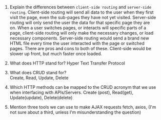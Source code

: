 1.  Explain the differences between `client-side routing` and `server-side routing`.
        Client-side routing will send all data to the user when they first visit the page, even the sub-pages they have not yet visited.  Server-side routing will only send the user the data for that specific page they are on.  When a user switches pages, or interacts will specific parts of a page, client-side routing will only make the necessary changes, or load necessary components.  Server-side routing would send a brand new HTML file every time the user interacted with the page or switched pages.  There are pros and cons to both of these. Client-side would be slower up front, but much faster once loaded.  

1.  What does HTTP stand for?
        Hyper Text Transfer Protocol

1.  What does CRUD stand for?   
        Create, Read, Update, Delete

1.  Which HTTP methods can be mapped to the CRUD acronym that we use when interfacing with APIs/Servers.
        Create (post), Read(get), Update(update), Delete(delete)

1.  Mention three tools we can use to make AJAX requests
        fetch, axios, (I'm not sure about a third, unless I'm misunderstanding the question)